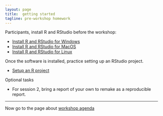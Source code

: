 ```yaml
---
layout: page
title:  getting started 
tagline: pre-workshop homework
---
```


Participants, install R and RStudio before the workshop: 

- [Install R and RStudio for Windows](https://github.com/DSR-RHIT/install-R-and-RStudio/blob/master/pages/install_R.md) 
- [Install R and RStudio for MacOS](https://rud.is/b/2015/10/20/installing-r-on-os-x/) 
- [Install R and RStudio for Linux](https://www.datascienceriot.com/how-to-install-r-in-linux-ubuntu-16-04-xenial-xerus/kris/) 

Once the software is installed, practice setting up an RStudio project. 

- [Setup an R project](https://github.com/DSR-RHIT/install-R-and-RStudio/blob/master/pages/setup_R_project.md) 

Optional tasks 

- For session 2, bring a report of your own to remake as a reproducible report. 

--- 
Now go to the page about [workshop agenda](02-agenda.html) 


